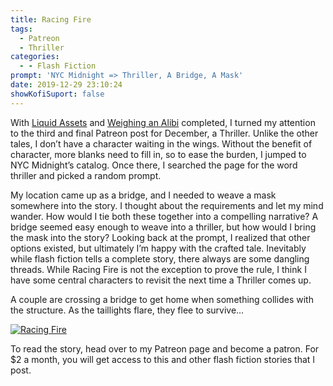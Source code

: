 ```yaml
---
title: Racing Fire
tags:
  - Patreon
  - Thriller
categories:
  - - Flash Fiction
prompt: 'NYC Midnight => Thriller, A Bridge, A Mask'
date: 2019-12-29 23:10:24
showKofiSuport: false
---
```


With [Liquid Assets](/archives/2019/12/26/liquid-assets) and [Weighing an Alibi](/archives/2019/12/26/weighing-alibi) completed, I turned my attention to the third and final Patreon post for December, a Thriller. Unlike the other tales, I don’t have a character waiting in the wings. Without the benefit of character, more blanks need to fill in, so to ease the burden, I jumped to NYC Midnight’s catalog. Once there, I searched the page for the word thriller and picked a random prompt.<!-- more -->

My location came up as a bridge, and I needed to weave a mask somewhere into the story. I thought about the requirements and let my mind wander. How would I tie both these together into a compelling narrative? A bridge seemed easy enough to weave into a thriller, but how would I bring the mask into the story? Looking back at the prompt, I realized that other options existed, but ultimately I’m happy with the crafted tale. Inevitably while flash fiction tells a complete story, there always are some dangling threads. While Racing Fire is not the exception to prove the rule, I think I have some central characters to revisit the next time a Thriller comes up.

A couple are crossing a bridge to get home when something collides with the structure. As the taillights flare, they flee to survive…

<div class="center">

[![Racing Fire](/images/patreon-flash-fiction/racing-fire.png "Racing Fire")](https://www.patreon.com/posts/32612454)

</div>

To read the story, head over to my Patreon page and become a patron. For $2 a month, you will get access to this and other flash fiction stories that I post.